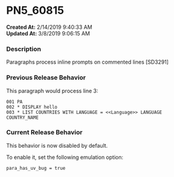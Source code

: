 # PN5_60815

**Created At:** 2/14/2019 9:40:33 AM  
**Updated At:** 3/8/2019 9:06:15 AM  


### Description

Paragraphs process inline prompts on commented lines [SD3291]



### Previous Release Behavior

This paragraph would process line 3:

```
001 PA
002 * DISPLAY hello
003 * LIST COUNTRIES WITH LANGUAGE = <<Language>> LANGUAGE COUNTRY_NAME
```



### Current Release Behavior

This behavior is now disabled by default.

To enable it, set the following emulation option:

```
para_has_uv_bug = true
```
